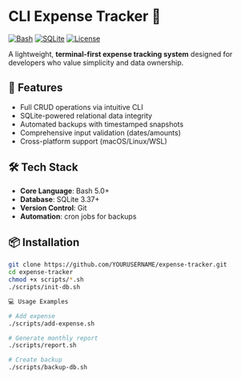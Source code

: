 # CLI Expense Tracker 💸

[![Bash](https://img.shields.io/badge/Language-Bash-%234EAA25?logo=gnu-bash)](https://www.gnu.org/software/bash/)
[![SQLite](https://img.shields.io/badge/Database-SQLite-%23003B57?logo=sqlite)](https://sqlite.org)
[![License](https://img.shields.io/badge/License-MIT-blue)](LICENSE)

A lightweight, **terminal-first expense tracking system** designed for developers who value simplicity and data ownership.

## 🚀 Features
- Full CRUD operations via intuitive CLI
- SQLite-powered relational data integrity
- Automated backups with timestamped snapshots
- Comprehensive input validation (dates/amounts)
- Cross-platform support (macOS/Linux/WSL)

## 🛠 Tech Stack
- **Core Language**: Bash 5.0+
- **Database**: SQLite 3.37+
- **Version Control**: Git
- **Automation**: cron jobs for backups

## 📦 Installation
```bash
git clone https://github.com/YOURUSERNAME/expense-tracker.git
cd expense-tracker
chmod +x scripts/*.sh
./scripts/init-db.sh

💻 Usage Examples

# Add expense
./scripts/add-expense.sh

# Generate monthly report
./scripts/report.sh

# Create backup
./scripts/backup-db.sh
